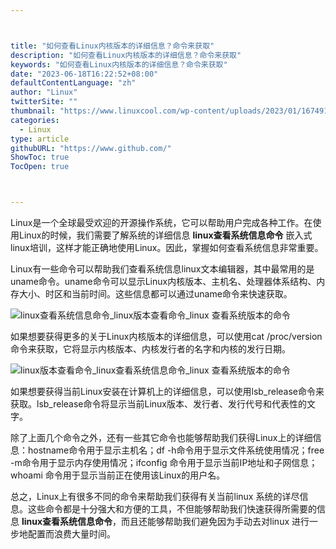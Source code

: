 ```yaml
---



title: "如何查看Linux内核版本的详细信息？命令来获取"
description: "如何查看Linux内核版本的详细信息？命令来获取"
keywords: "如何查看Linux内核版本的详细信息？命令来获取"
date: "2023-06-18T16:22:52+08:00"
defaultContentLanguage: "zh"
author: "Linux"
twitterSite: ""
thumbnail: "https://www.linuxcool.com/wp-content/uploads/2023/01/1674916110523_0.jpg"
categories:
  - Linux
type: article
githubURL: "https://www.github.com/"
ShowToc: true
TocOpen: true



---
```


Linux是一个全球最受欢迎的开源操作系统，它可以帮助用户完成各种工作。在使用Linux的时候，我们需要了解系统的详细信息 **linux查看系统信息命令** 嵌入式linux培训，这样才能正确地使用Linux。因此，掌握如何查看系统信息非常重要。

Linux有一些命令可以帮助我们查看系统信息linux文本编辑器，其中最常用的是uname命令。uname命令可以显示Linux内核版本、主机名、处理器体系结构、内存大小、时区和当前时间。这些信息都可以通过uname命令来快速获取。

![linux查看系统信息命令_linux版本查看命令_linux 查看系统版本的命令](https://www.linuxcool.com/wp-content/uploads/2023/01/1674916110523_0.jpg)

如果想要获得更多的关于Linux内核版本的详细信息，可以使用cat /proc/version命令来获取，它将显示内核版本、内核发行者的名字和内核的发行日期。

![linux版本查看命令_linux查看系统信息命令_linux 查看系统版本的命令](https://www.linuxcool.com/wp-content/uploads/2023/01/1674916110523_1.png)

如果想要获得当前Linux安装在计算机上的详细信息，可以使用lsb_release命令来获取。lsb_release命令将显示当前Linux版本、发行者、发行代号和代表性的文字。

除了上面几个命令之外，还有一些其它命令也能够帮助我们获得Linux上的详细信息：hostname命令用于显示主机名；df -h命令用于显示文件系统使用情况；free -m命令用于显示内存使用情况；ifconfig 命令用于显示当前IP地址和子网信息；whoami 命令用于显示当前正在使用该Linux的用户名。

总之，Linux上有很多不同的命令来帮助我们获得有关当前linux 系统的详尽信息。这些命令都是十分强大和方便的工具，不但能够帮助我们快速获得所需要的信息 **linux查看系统信息命令**，而且还能够帮助我们避免因为手动去对linux 进行一步地配置而浪费大量时间。